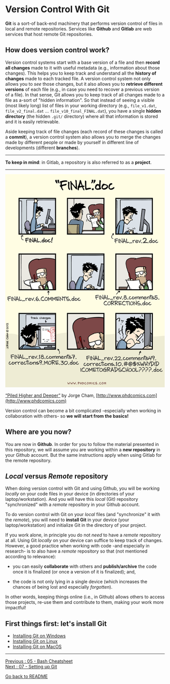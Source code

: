 # Version Control With Git

**Git** is a sort-of back-end machinery that performs version control of files in local and remote repositories. Services like **Github** and **Gitlab** are web services that host remote Git repositories.

## How does version control work?

Version control systems start with a base version of a file and then **record all changes** made to it with useful metadata (e.g., information about those changes). This helps you to keep track and understand all the **history of changes** made to each tracked file. A version control system not only allows you to *see* those changes, but it also allows you to **retrieve different versions** of each file (e.g., in case you need to recover a previous version of a file). In that sense, Git allows you to keep track of all changes made to a file as a-sort of "hidden information". So that instead of seeing a visible (most likely long) list of files in your working directory (e.g., `file_v1.dat`, `file_v2_final.dat` ... `file_v10_final_FINAL.dat`), you have a single **hidden directory** (the hidden `.git/` directory) where all that information is stored and it is easily retrievable. 

Aside keeping track of file changes (each record of these changes is called a **commit**), a version control system also allows you to merge the changes made by different people or made by yourself in different line of developments (different **branches**).  

___________________

**To keep in mind**: in Gitlab, a repository is also referred to as a **project**.
___________________

![fig_phd-mess](figures/fig_phd-mess.gif)

[“Piled Higher and Deeper”](http://phdcomics.com/comics/archive.php?comicid=1531) by Jorge Cham, [http://www.phdcomics.com](http://www.phdcomics.com)

Version control can become a bit complicated -especially when working in collaboration with others- so **we will start from the basics!**

## Where are you now?

You are now in **Github**. In order for you to follow the material presented in this repository, we will assume you are working within a **new repository** in your Github account. But the same instructions apply when using Gitlab for the remote repository.  


## *Local* versus *Remote* repository

When doing version control with Git and using Github, you will be working *locally* on your code files in your device (in directories of your laptop/workstation). And you will have this *local* (Git) repository "synchronized" with a *remote* repository in your Github account.

To do version control with Git on your *local* files (and "synchronize" it with the *remote*), you will need to **install Git** in your device (your laptop/workstation) and initialize Git in the directory of your project.  

If you work alone, in principle you do not *need* to have a *remote* repository at all. Using Git *locally* on your device can suffice to keep track of changes. However, a good practice when working with code -and especially in research- is to also have a *remote* repository so that (not mentioned according to relevance):  

- you can easily **collaborate** with others and **publish/archive** the code once it is finalized (or once a version of it is finalized); and,  

- the code is not only lying in a single device (which increases the chances of being lost and especially *forgotten*).  

In other words, keeping things online (i.e., in Github) allows others to access those projects, re-use them and contribute to them, making your work more impactful!


## First things first: let's install Git  

* [Installing Git on Windows](https://github.com/HeatherAn/installations-instructions/blob/main/Install-Git-on-Windows.md)
* [Installing Git on Linux](https://github.com/HeatherAn/installations-instructions/blob/main/Install-Git-on-Linux.md)
* [Installing Git on MacOS](https://github.com/HeatherAn/installations-instructions/blob/main/Install-Git-on-MacOS.md)


________________________

[Previous : 05 - Bash Cheatsheet](https://github.com/HeatherAn/recommended-coding-practices/blob/main/05-Bash-Cheatsheet.md)  
[Next : 07 - Setting up Git](https://github.com/HeatherAn/recommended-coding-practices/blob/main/07-Setting-Up-Git.md)

[Go back to README](https://github.com/HeatherAn/recommended-coding-practices#readme)